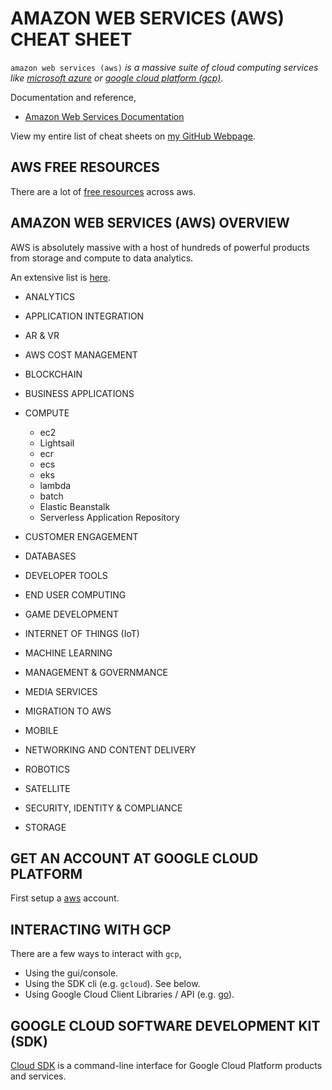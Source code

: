 # AMAZON WEB SERVICES (AWS) CHEAT SHEET

`amazon web services (aws)` _is a massive suite of cloud computing services like
[microsoft azure](https://github.com/JeffDeCola/my-cheat-sheets/tree/master/software/service-architectures/infrastructure-as-a-service/cloud-services/microsoft-azure-cheat-sheet)
or
[google cloud platform (gcp)](https://github.com/JeffDeCola/my-cheat-sheets/tree/master/software/service-architectures/infrastructure-as-a-service/cloud-services/google-cloud-platform-cheat-sheet)._

Documentation and reference,

* [Amazon Web Services Documentation](https://aws.amazon.com/)

View my entire list of cheat sheets on
[my GitHub Webpage](https://jeffdecola.github.io/my-cheat-sheets/).

## AWS FREE RESOURCES

There are a lot of
[free resources](???????????????)
across aws.
 
## AMAZON WEB SERVICES (AWS) OVERVIEW


AWS is absolutely massive with a host of
hundreds of powerful products from storage and compute to
data analytics.

An extensive list is
[here](???????????????).

* ANALYTICS

* APPLICATION INTEGRATION

* AR & VR

* AWS COST MANAGEMENT

* BLOCKCHAIN

* BUSINESS APPLICATIONS

* COMPUTE
  * ec2
  * Lightsail
  * ecr
  * ecs
  * eks
  * lambda
  * batch
  * Elastic Beanstalk
  * Serverless Application Repository

* CUSTOMER ENGAGEMENT

* DATABASES
 
* DEVELOPER TOOLS

* END USER COMPUTING

* GAME DEVELOPMENT

* INTERNET OF THINGS (IoT)

* MACHINE LEARNING

* MANAGEMENT & GOVERNMANCE

* MEDIA SERVICES

* MIGRATION TO AWS

* MOBILE

* NETWORKING AND CONTENT DELIVERY

* ROBOTICS

* SATELLITE

* SECURITY, IDENTITY & COMPLIANCE

* STORAGE

## GET AN ACCOUNT AT GOOGLE CLOUD PLATFORM

First setup a
[aws](https://aws.amazon.com/)
account.

## INTERACTING WITH GCP

There are a few ways to interact with `gcp`,

* Using the gui/console.
* Using the SDK cli (e.g. `gcloud`). See below.
* Using Google Cloud Client Libraries / API
  (e.g. [go](https://cloud.google.com/compute/docs/api/libraries#google_apis_go_client_library)).

## GOOGLE CLOUD SOFTWARE DEVELOPMENT KIT (SDK)

[Cloud SDK](https://cloud.google.com/sdk/docs/)
is a command-line interface for Google Cloud
Platform products and services.




